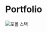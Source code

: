 # Portfolio

![포폴 스택](https://github.com/user-attachments/assets/c4532bbc-cb5a-4204-8489-328599bb5773)


